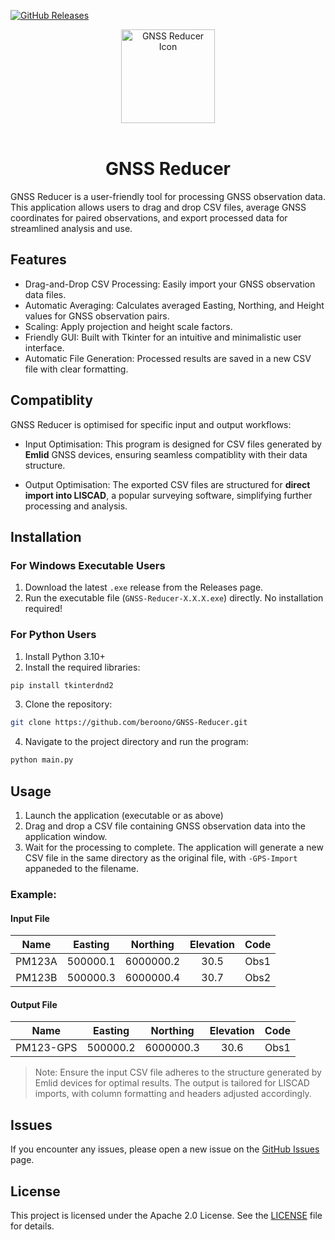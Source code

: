 [![GitHub Releases](https://img.shields.io/github/v/release/beroono/GNSS-Reducer)](https://github.com/beroono/GNSS-Reducer/releases)

<div align="center">
  <img src="icon.png" alt="GNSS Reducer Icon" width="150" />
</div>
<br>
<h1 align="center">GNSS Reducer</h1>

GNSS Reducer is a user-friendly tool for processing GNSS observation data. This application allows users to drag and drop CSV files, average GNSS coordinates for paired observations, and export processed data for streamlined analysis and use.

## Features
- Drag-and-Drop CSV Processing: Easily import your GNSS observation data files.
- Automatic Averaging: Calculates averaged Easting, Northing, and Height values for GNSS observation pairs.
- Scaling: Apply projection and height scale factors.
- Friendly GUI: Built with Tkinter for an intuitive and minimalistic user interface.
- Automatic File Generation: Processed results are saved in a new CSV file with clear formatting.

## Compatiblity <br>

GNSS Reducer is optimised for specific input and output workflows:
- Input Optimisation: This program is designed for CSV files generated by **Emlid** GNSS devices, ensuring seamless compatiblity with their data structure.

- Output Optimisation: The exported CSV files are structured for **direct import into LISCAD**, a popular surveying software, simplifying further processing and analysis.

## Installation
### For Windows Executable Users
1. Download the latest ```.exe``` release from the Releases page.
2. Run the executable file (```GNSS-Reducer-X.X.X.exe```) directly. No installation required!

### For Python Users
1. Install Python 3.10+
2. Install the required libraries:
```bash
pip install tkinterdnd2
```
3. Clone the repository:
```bash 
git clone https://github.com/beroono/GNSS-Reducer.git
```
4. Navigate to the project directory and run the program:
```bash
python main.py
```

## Usage
1. Launch the application (executable or as above)
2. Drag and drop a CSV file containing GNSS observation data into the application window.
3. Wait for the processing to complete. The application will generate a new CSV file in the same directory as the original file, with ```-GPS-Import``` appaneded to the filename.

### Example:
#### Input File
|  Name  |  Easting |  Northing | Elevation | Code |
|:------:|:--------:|:---------:|:---------:|:----:|
| PM123A | 500000.1 | 6000000.2 |    30.5   | Obs1 |
| PM123B | 500000.3 | 6000000.4 | 30.7      | Obs2 |

#### Output File
|  Name  |  Easting |  Northing | Elevation | Code |
|:------:|:--------:|:---------:|:---------:|:----:|
| PM123-GPS| 500000.2 | 6000000.3 |    30.6  | Obs1 |

> Note: Ensure the input CSV file adheres to the structure generated by Emlid devices for optimal results. The output is tailored for LISCAD imports, with column formatting and headers adjusted accordingly.

## Issues
If you encounter any issues, please open a new issue on the [GitHub Issues](https://github.com/beroono/GNSS-Reducer/issues) page.

## License
This project is licensed under the Apache 2.0 License. See the [LICENSE](LICENSE) file for details.




